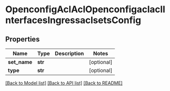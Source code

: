 # OpenconfigAclAclOpenconfigaclaclInterfacesIngressaclsetsConfig

## Properties
Name | Type | Description | Notes
------------ | ------------- | ------------- | -------------
**set_name** | **str** |  | [optional] 
**type** | **str** |  | [optional] 

[[Back to Model list]](../README.md#documentation-for-models) [[Back to API list]](../README.md#documentation-for-api-endpoints) [[Back to README]](../README.md)


